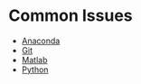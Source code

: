 # Common Issues
- [Anaconda](pages\anaconda)
- [Git](pages\git)
- [Matlab](pages\matlab)
- [Python](pages\python)

